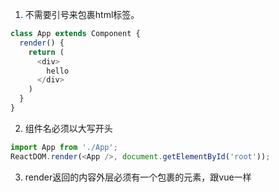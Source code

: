 <!--
 * @Descripttion: 
 * @Author: jiegiser
 * @Date: 2020-02-21 15:37:45
 * @LastEditors: jiegiser
 * @LastEditTime: 2020-02-21 15:51:02
 -->
1. 不需要引号来包裹html标签。

```js
class App extends Component {
  render() {
    return (
      <div>
        hello 
      </div>
    )
  }
}
```
2. 组件名必须以大写开头

```js
import App from './App';
ReactDOM.render(<App />, document.getElementById('root'));
```

3. render返回的内容外层必须有一个包裹的元素，跟vue一样